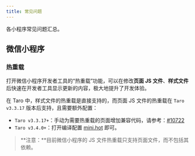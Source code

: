 ```yaml
---
title: 常见问题
---
```


各小程序常见问题汇总。

## 微信小程序

### 热重载

打开微信小程序开发者工具的“热重载”功能，可以在修改**页面 JS 文件**、**样式文件**后快速在开发者工具显示更新的内容，极大地提升了开发体验。

在 Taro 中，样式文件的热重载是直接支持的，而页面 JS 文件的热重载在 `Taro v3.3.17` 版本后支持，且需要额外配置：

- `Taro v3.3.17+`：手动为需要热重载的页面增加兼容代码，请参考：[#10722](https://github.com/NervJS/taro/issues/10722#issuecomment-992247021)
- `Taro v3.4.0+`：打开编译配置 [mini.hot](./config-detail#minihot) 即可。

> **注意：**目前微信小程序的 JS 文件热重载只支持页面文件，而不包括其依赖。
